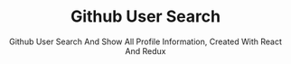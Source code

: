 <h1 align="center">Github User Search</h1>
<p align="center">Github User Search And Show All Profile Information, Created With React And Redux</p>
